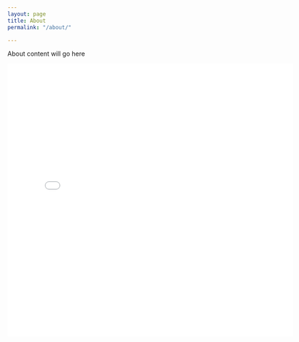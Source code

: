 ```yaml
---
layout: page
title: About
permalink: "/about/"

---
```

About content will go here

<iframe src="[https://docs.google.com/forms/d/e/1FAIpQLSedflOnMHYneu4dkztOcjNQJZnBwr64bWhXgh7XJB6Cm84wBg/viewform?embedded=true](https://docs.google.com/forms/d/e/1FAIpQLSedflOnMHYneu4dkztOcjNQJZnBwr64bWhXgh7XJB6Cm84wBg/viewform?embedded=true "https://docs.google.com/forms/d/e/1FAIpQLSedflOnMHYneu4dkztOcjNQJZnBwr64bWhXgh7XJB6Cm84wBg/viewform?embedded=true")" width="640" height="611" frameborder="0" marginheight="0" marginwidth="0">Loading...</iframe>